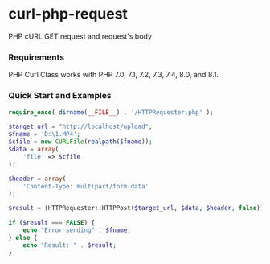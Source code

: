 # curl-php-request
PHP cURL GET request and request's body
### Requirements

PHP Curl Class works with PHP 7.0, 7.1, 7.2, 7.3, 7.4, 8.0, and 8.1.

### Quick Start and Examples

```php
require_once( dirname(__FILE__) . '/HTTPRequester.php' );

$target_url = "http://localhost/upload";
$fname = 'D:\1.MP4';
$cfile = new CURLFile(realpath($fname));
$data = array(
    'file' => $cfile
);

$header = array(
    'Content-Type: multipart/form-data'
);

$result = (HTTPRequester::HTTPPost($target_url, $data, $header, false));

if ($result === FALSE) {
    echo "Error sending" . $fname;
} else {
    echo "Result: " . $result;
}

```
